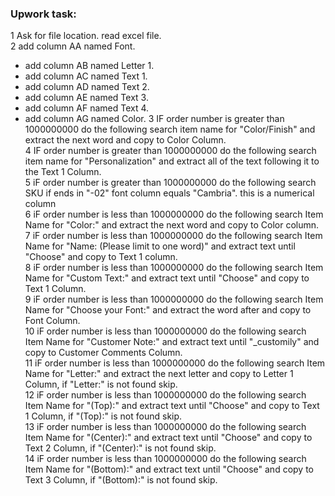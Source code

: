 ### Upwork task:

1 Ask for file location. read excel file.  
2  add column AA named Font.  
  - add column AB named Letter 1.
  - add column AC named Text 1.
  - add column AD named Text 2.
  - add column AE named Text 3.
  - add column AF named Text 4.
  - add column AG named Color. 
3 IF order number is greater than 1000000000 do the following search item name for "Color/Finish" and extract the next word and copy to Color Column.  
4 IF order number is greater than 1000000000 do the following search item name for "Personalization" and extract all of the text following it to the Text 1 Column.  
5 iF order number is greater than 1000000000 do the following search SKU if ends in "-02" font column equals "Cambria". this is a numerical column  
6 iF order number is less than 1000000000 do the following search Item Name for "Color:" and extract the next word and copy to Color column.  
7 iF order number is less than 1000000000 do the following search Item Name for "Name: (Please limit to one word)" and extract text until "Choose" and copy to Text 1 column.  
8 iF order number is less than 1000000000 do the following search Item Name for "Custom Text:" and extract text until "Choose" and copy to Text 1 Column.  
9 iF order number is less than 1000000000 do the following search Item Name for "Choose your Font:" and extract the word after and copy to Font Column.  
10 iF order number is less than 1000000000 do the following search Item Name for "Customer Note:" and extract text until "_customily" and copy to Customer Comments Column.  
11 iF order number is less than 1000000000 do the following search Item Name for "Letter:" and extract the next letter and copy to Letter 1 Column, if "Letter:" is not found skip.  
12 iF order number is less than 1000000000 do the following search Item Name for "(Top):" and extract text until "Choose" and copy to Text 1 Column, if "(Top):" is not found skip.  
13 iF order number is less than 1000000000 do the following search Item Name for "(Center):" and extract text until "Choose" and copy to Text 2 Column, if "(Center):" is not found skip.  
14 iF order number is less than 1000000000 do the following search Item Name for "(Bottom):" and extract text until "Choose" and copy to Text 3 Column, if "(Bottom):" is not found skip.  
